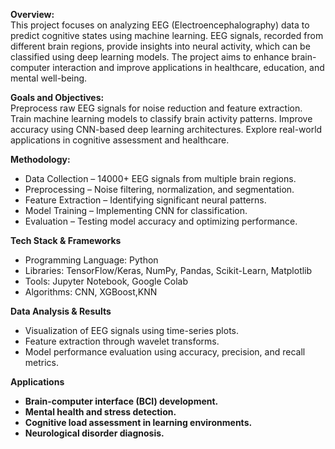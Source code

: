 <b>Overview:</b>
<br>
This project focuses on analyzing EEG (Electroencephalography) data to predict cognitive states using machine learning. EEG signals, recorded from different brain regions, provide insights into neural activity, which can be classified using deep learning models. The project aims to enhance brain-computer interaction and improve applications in healthcare, education, and mental well-being.

 <b>Goals and Objectives:</b>
 <br>
Preprocess raw EEG signals for noise reduction and feature extraction.
Train machine learning models to classify brain activity patterns.
Improve accuracy using CNN-based deep learning architectures.
Explore real-world applications in cognitive assessment and healthcare.

<b>Methodology:</b>
<br>
<ul>
<li>Data Collection – 14000+ EEG signals from multiple brain regions.</li>
<li>Preprocessing – Noise filtering, normalization, and segmentation.</li>
<li>Feature Extraction – Identifying significant neural patterns.</li>
<li>Model Training – Implementing CNN for classification.</li>
<li>Evaluation – Testing model accuracy and optimizing performance.</li></ul>

<b>Tech Stack & Frameworks</b><br>
<ul><li>Programming Language: Python</li>
<li>Libraries: TensorFlow/Keras, NumPy, Pandas, Scikit-Learn, Matplotlib</li>
<li>Tools: Jupyter Notebook, Google Colab</li>
<li>Algorithms: CNN, XGBoost,KNN </li></ul>

<b>Data Analysis & Results</b><br>
<ul>
<li>Visualization of EEG signals using time-series plots.</li>
<li>Feature extraction through wavelet transforms.</li>
<li>Model performance evaluation using accuracy, precision, and recall metrics.</li>
</ul>

<b>Applications<b><br>
<ul>
<li>Brain-computer interface (BCI) development.</li>
<li>Mental health and stress detection.</li>
<li>Cognitive load assessment in learning environments.</li>
<li>Neurological disorder diagnosis.</li>
</ul>

